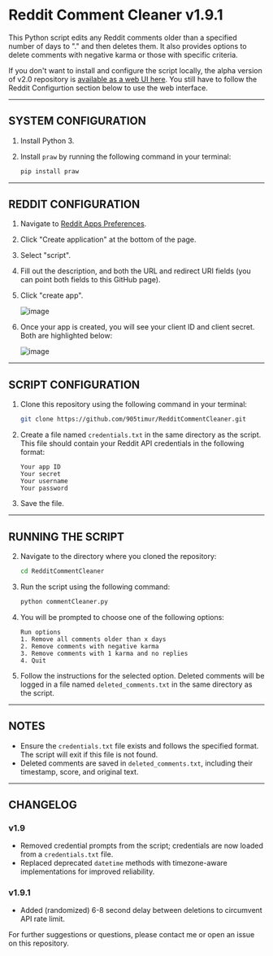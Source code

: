# Reddit Comment Cleaner v1.9.1

This Python script edits any Reddit comments older than a specified number of days to "." and then deletes them. It also provides options to delete comments with negative karma or those with specific criteria.

If you don't want to install and configure the script locally, the alpha version of v2.0 repository is [available as a web UI here](https://papaya-pavlova-033cd8.netlify.app/). You still have to follow the Reddit Configurtion section below to use the web interface. 


---

## **SYSTEM CONFIGURATION**

1. Install Python 3.

2. Install `praw` by running the following command in your terminal:

    ```bash
    pip install praw
    ```

---

## **REDDIT CONFIGURATION**

1. Navigate to [Reddit Apps Preferences](https://www.reddit.com/prefs/apps).

2. Click "Create application" at the bottom of the page.

3. Select "script".

4. Fill out the description, and both the URL and redirect URI fields (you can point both fields to this GitHub page).

5. Click "create app".

    ![image](https://user-images.githubusercontent.com/130249301/234336730-dbe61b3f-ffed-4f1f-ab35-b5fe1239d72c.png)

6. Once your app is created, you will see your client ID and client secret. Both are highlighted below:

    ![image](https://user-images.githubusercontent.com/130249301/234361938-e09c0f87-e6b8-4b6b-9916-593b4bbcf35d.png)

---

## **SCRIPT CONFIGURATION**

1. Clone this repository using the following command in your terminal:

    ```bash
    git clone https://github.com/905timur/RedditCommentCleaner.git
    ```
    
2. Create a file named `credentials.txt` in the same directory as the script. This file should contain your Reddit API credentials in the following format:

    ```
    Your app ID
    Your secret
    Your username
    Your password
    ```

3. Save the file.

---

## **RUNNING THE SCRIPT**

2. Navigate to the directory where you cloned the repository:

    ```bash
    cd RedditCommentCleaner
    ```

3. Run the script using the following command:

    ```bash
    python commentCleaner.py
    ```

4. You will be prompted to choose one of the following options:

    ```
    Run options
    1. Remove all comments older than x days
    2. Remove comments with negative karma
    3. Remove comments with 1 karma and no replies
    4. Quit
    ```

5. Follow the instructions for the selected option. Deleted comments will be logged in a file named `deleted_comments.txt` in the same directory as the script.

---

## **NOTES**

- Ensure the `credentials.txt` file exists and follows the specified format. The script will exit if this file is not found.
- Deleted comments are saved in `deleted_comments.txt`, including their timestamp, score, and original text.

---

## **CHANGELOG**

### v1.9
- Removed credential prompts from the script; credentials are now loaded from a `credentials.txt` file.
- Replaced deprecated `datetime` methods with timezone-aware implementations for improved reliability.

### v1.9.1
- Added (randomized) 6-8 second delay between deletions to circumvent API rate limit. 

For further suggestions or questions, please contact me or open an issue on this repository.
